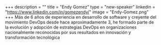 +++
description = ""
title = "Endy Gomez"
type = "new-speaker"
linkedin = "https://www.linkedin.com/in/gomezendy/"
image = "Endy-Gomez.png"
+++
Más de 6 años de experiencia en desarrollo de software y creyente del movimiento DevOps desde hace aproximadamente 3, he formado parte de la evolución y adopción de estrategias DevOps en organizaciones nacionalmente reconocidas por sus resultados en innovación y transformación tecnológica